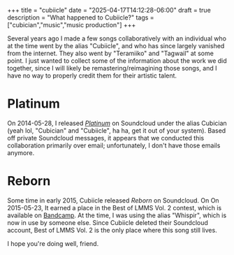 +++
title = "cubiicle"
date = "2025-04-17T14:12:28-06:00"
draft = true
description = "What happened to Cubiicle?"
tags = ["cubician","music","music production"]
+++

Several years ago I made a few songs collaboratively with an individual who at the time went by the alias "Cubiicle", and who has since largely vanished from the internet. They also went by "Teramiiko" and "Tagwail" at some point. I just wanted to collect some of the information about the work we did together, since I will likely be remastering/reimagining those songs, and I have no way to properly credit them for their artistic talent.

# Platinum

On 2014-05-28, I released [*Platinum*](https://soundcloud.com/cubician/platinum) on Soundcloud under the alias Cubician (yeah lol, "Cubician" and "Cubiicle", ha ha, get it out of your system). Based off private Soundcloud messages, it appears that we conducted this collaboration primarily over email; unfortunately, I don't have those emails anymore.

# Reborn

Some time in early 2015, Cubiicle released *Reborn* on Soundcloud. On On 2015-05-23, It earned a place in the Best of LMMS Vol. 2 contest, which is available on [Bandcamp](https://lmms.bandcamp.com/track/reborn). At the time, I was using the alias "Whispir", which is now in use by someone else. Since Cubiicle deleted their Soundcloud account, Best of LMMS Vol. 2 is the only place where this song still lives.

I hope you're doing well, friend.
